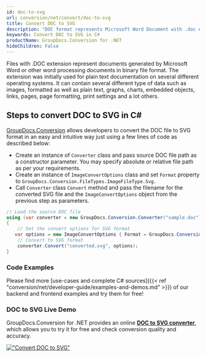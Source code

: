 ```yaml
---
id: doc-to-svg
url: conversion/net/convert/doc-to-svg
title: Convert DOC to SVG
description: "DOC format represents Microsoft Word Document with .doc extension. Learn how to convert DOC to SVG file programmatically in C# language using GroupDocs.Conversion for .NET library."
keywords: Convert DOC to SVG in C#
productName: GroupDocs.Conversion for .NET
hideChildren: False
---
```


Files with .DOC extension represent documents generated by Microsoft Word or other word processing documents in binary file format. The extension was initially used for plain text documentation on several different operating systems. It can contain several different type of data such as images, formatted as well as plain text, graphs, charts, embedded objects, links, pages, page formatting, print settings and a lot others.

## Steps to convert DOC to SVG in C#

[GroupDocs.Conversion](https://products.groupdocs.com/conversion/net) allows developers to convert the DOC file to SVG format in an easy and intuitive way just using a few lines of code as described below:

* Create an instance of `Converter` class and pass source DOC file path as a constructor parameter. You may specify absolute or relative file path as per your requirements. 
* Create an instance of `ImageConvertOptions` class and set `Format` property to `GroupDocs.Conversion.FileTypes.ImageFileType.Svg`.
* Call `Converter` class `Convert` method and pass the filename for the converted SVG file and the `ImageConvertOptions` object from the previous step as parameters.

```csharp
// Load the source DOC file
using (var converter = new GroupDocs.Conversion.Converter("sample.doc"))
{
    // Set the convert options for SVG format
   var options = new ImageConvertOptions { Format = GroupDocs.Conversion.FileTypes.ImageFileType.Svg };
    // Convert to SVG format
    converter.Convert("converted.svg", options);
}
```

### Code Examples

Please find more [use-cases and complete C# sources]({{< ref "conversion/net/developer-guide/examples-and-demos.md" >}}) of our backend and frontend examples and try them for free!

### DOC to SVG Live Demo

GroupDocs.Conversion for .NET provides an online [**DOC to SVG converter**](https://products.groupdocs.app/conversion/doc-to-svg), which allows you to try it for free and check conversion quality and accuracy.

[!["Convert DOC to SVG"](conversion/net/images/convert-to-svg/convert-doc-to-svg.png)](https://products.groupdocs.app/conversion/doc-to-svg)